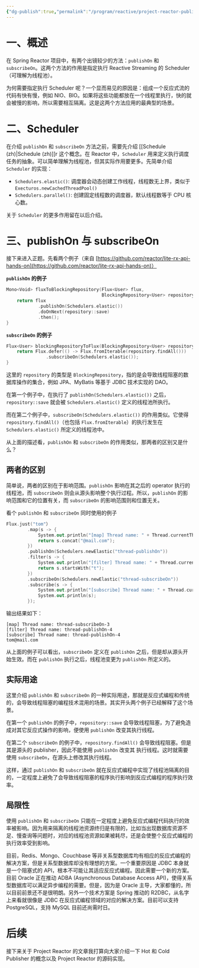 ```yaml
---
{"dg-publish":true,"permalink":"/program/reactive/project-reactor-publish-on-subscribe-on/","noteIcon":""}
---
```


# 一、概述

在 Spring Reactor 项目中，有两个出镜较少的方法：`publishOn` 和 `subscribeOn`。这两个方法的作用是指定执行 Reactive Streaming 的 Scheduler（可理解为线程池）。

为何需要指定执行 Scheduler 呢？一个显而易见的原因是：组成一个反应式流的代码有快有慢，例如 NIO、BIO。如果将这些功能都放在一个线程里执行，快的就会被慢的影响，所以需要相互隔离。这是这两个方法应用的最典型的场景。

# 二、Scheduler

在介绍 `publishOn` 和 `subscribeOn` 方法之前，需要先介绍 [[Schedule (zh)\|Schedule (zh)]]r 这个概念。在 Reactor 中，`Scheduler` 用来定义执行调度任务的抽象。可以简单理解为线程池，但其实际作用要更多。先简单介绍 `Scheduler` 的实现：

-   `Schedulers.elastic()`: 调度器会动态创建工作线程，线程数无上界，类似于 `Execturos.newCachedThreadPool()`
-   `Schedulers.parallel()`: 创建固定线程数的调度器，默认线程数等于 CPU 核心数。

关于 `Scheduler` 的更多作用留在以后介绍。

# 三、publishOn 与 subscribeOn

接下来进入正题。先看两个例子（来自 [https://github.com/reactor/lite-rx-api-hands-on](https://github.com/reactor/lite-rx-api-hands-on)）

**`publishOn` 的例子**

```kotlin
Mono<Void> fluxToBlockingRepository(Flux<User> flux, 
                                    BlockingRepository<User> repository) {
    return flux
            .publishOn(Schedulers.elastic())
            .doOnNext(repository::save)
            .then();
} 
```

**`subscribeOn` 的例子**

```kotlin
Flux<User> blockingRepositoryToFlux(BlockingRepository<User> repository)  {
    return Flux.defer(() -> Flux.fromIterable(repository.findAll()))
               .subscribeOn(Schedulers.elastic());
} 
```

这里的 `repository` 的类型是 `BlockingRepository`，指的是会导致线程阻塞的数据库操作的集合，例如 JPA、MyBatis 等基于 JDBC 技术实现的 DAO。

在第一个例子中，在执行了 `publishOn(Schedulers.elastic())` 之后，`repository::save` 就会被 `Schedulers.elastic()` 定义的线程池所执行。

而在第二个例子中，`subscribeOn(Schedulers.elastic())` 的作用类似。它使得 `repository.findAll()`（也包括 `Flux.fromIterable`）的执行发生在 `Schedulers.elastic()` 所定义的线程池中。

从上面的描述看，`publishOn` 和 `subscribeOn` 的作用类似，那两者的区别又是什么？

## 两者的区别

简单说，两者的区别在于影响范围。`publishOn` 影响在其之后的 operator 执行的线程池，而 `subscribeOn` 则会从源头影响整个执行过程。所以，`publishOn` 的影响范围和它的位置有关，而 `subscribeOn` 的影响范围则和位置无关。

看个 `publishOn` 和 `subscribeOn` 同时使用的例子

```kotlin
Flux.just("tom"）
        .map(s -> {
            System.out.println("[map] Thread name: " + Thread.currentThread().getName());
            return s.concat("@mail.com");
        })
        .publishOn(Schedulers.newElastic("thread-publishOn"))
        .filter(s -> {
            System.out.println("[filter] Thread name: " + Thread.currentThread().getName());
            return s.startsWith("t");
        })
        .subscribeOn(Schedulers.newElastic("thread-subscribeOn"))
        .subscribe(s -> {
            System.out.println("[subscribe] Thread name: " + Thread.currentThread().getName());
            System.out.println(s);
        }); 
```

输出结果如下：

    [map] Thread name: thread-subscribeOn-3
    [filter] Thread name: thread-publishOn-4
    [subscribe] Thread name: thread-publishOn-4
    tom@mail.com 

从上面的例子可以看出，`subscribeOn` 定义在 `publishOn` 之后，但是却从源头开始生效。而在 `publishOn` 执行之后，线程池变更为 `publishOn` 所定义的。

## 实际用途

这里介绍 `publishOn` 和 `subscribeOn` 的一种实际用途，那就是反应式编程和传统的，会导致线程阻塞的编程技术混用的场景。其实开头两个例子已经解释了这个场景。

在第一个 `publishOn` 的例子中，`repository::save` 会导致线程阻塞，为了避免造成对其它反应式操作的影响，便使用 `publishOn` 改变其执行线程。

在第二个 `subscribeOn` 的例子中，`repository.findAll()` 会导致线程阻塞。但是其是源头的 publisher，因此不能使用 `publishOn` 改变其 执行线程。这时就需要使用 `subscribeOn`，在源头上修改其执行线程。

这样，通过 `publishOn` 和 `subscribeOn` 就在反应式编程中实现了线程池隔离的目的，一定程度上避免了会导致线程阻塞的程序执行影响到反应式编程的程序执行效率。

## 局限性

使用 `publishOn` 和 `subscribeOn` 只能在一定程度上避免反应式编程代码执行的效率被影响。因为用来隔离的线程池资源终归是有限的，比如当出现数据库资源不足、慢查询等问题时，对应的线程池资源如果被耗尽，还是会使整个反应式编程的执行效率受到影响。

目前，Redis、Mongo、Couchbase 等非关系型数据库均有相应的反应式编程的解决方案，但是关系型数据库却没有理想的方案。一个重要原因是 JDBC 本身就是一个阻塞式的 API，根本不可能让其适应反应式编程。因此需要一个新的方案。目前 Oracle 正在推动 ADBA (Asynchronous Database Access API)，使得关系型数据库可以满足异步编程的需要。但是，因为是 Oracle 主导，大家都懂的，所以目前前景还不是很明朗。另外一个技术方案是 Spring 推动的 R2DBC，从名字上来看就很像是 JDBC 在反应式编程领域的对应的解决方案。目前可以支持 PostgreSQL，支持 MySQL 目前还尚需时日。

# 后续

接下来关于 Project Reactor 的文章我打算向大家介绍一下 Hot 和 Cold Publisher 的概念以及 Project Reactor 的源码实现。

